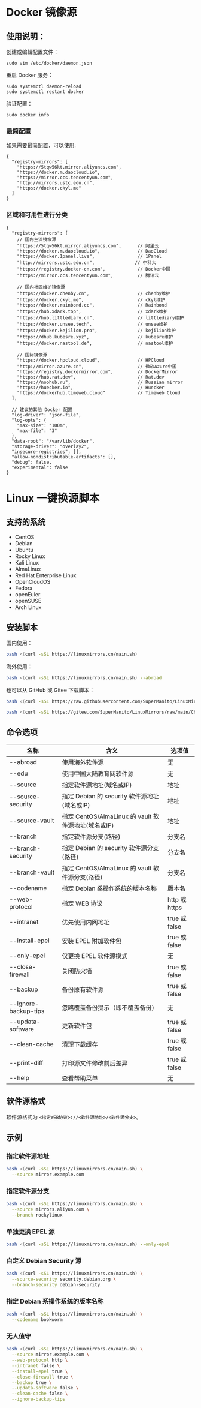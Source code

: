 # Docker 镜像源

## 使用说明：

创建或编辑配置文件：

```
sudo vim /etc/docker/daemon.json
```

重启 Docker 服务：

```
sudo systemctl daemon-reload
sudo systemctl restart docker
```

验证配置：

```
sudo docker info
```

### 最简配置

如果需要最简配置，可以使用:

```
{
  "registry-mirrors": [
    "https://5tqw56kt.mirror.aliyuncs.com",
    "https://docker.m.daocloud.io",
    "https://mirror.ccs.tencentyun.com",
    "http://mirrors.ustc.edu.cn",
    "https://docker.ckyl.me"
  ]
}
```

### 区域和可用性进行分类

```
{
  "registry-mirrors": [
    // 国内主流镜像源
    "https://5tqw56kt.mirror.aliyuncs.com",      // 阿里云
    "https://docker.m.daocloud.io",              // DaoCloud
    "https://docker.1panel.live",                // 1Panel
    "http://mirrors.ustc.edu.cn",               // 中科大
    "https://registry.docker-cn.com",            // Docker中国
    "https://mirror.ccs.tencentyun.com",         // 腾讯云

    // 国内社区维护镜像源
    "https://docker.chenby.cn",                  // chenby维护
    "https://docker.ckyl.me",                    // ckyl维护
    "https://docker.rainbond.cc",                // Rainbond
    "https://hub.xdark.top",                     // xdark维护
    "https://hub.littlediary.cn",                // littlediary维护
    "https://docker.unsee.tech",                 // unsee维护
    "https://docker.kejilion.pro",               // kejilion维护
    "https://dhub.kubesre.xyz",                  // kubesre维护
    "https://docker.nastool.de",                 // nastool维护

    // 国际镜像源
    "https://docker.hpcloud.cloud",              // HPCloud
    "http://mirror.azure.cn",                    // 微软Azure中国
    "https://registry.dockermirror.com",         // DockerMirror
    "https://hub.rat.dev",                       // Rat.dev
    "https://noohub.ru",                         // Russian mirror
    "https://huecker.io",                        // Huecker
    "https://dockerhub.timeweb.cloud"            // Timeweb Cloud
  ],

  // 建议的其他 Docker 配置
  "log-driver": "json-file",
  "log-opts": {
    "max-size": "100m",
    "max-file": "3"
  },
  "data-root": "/var/lib/docker",
  "storage-driver": "overlay2",
  "insecure-registries": [],
  "allow-nondistributable-artifacts": [],
  "debug": false,
  "experimental": false
}
```

# Linux 一键换源脚本

## 支持的系统

- CentOS
- Debian
- Ubuntu
- Rocky Linux
- Kali Linux
- AlmaLinux
- Red Hat Enterprise Linux
- OpenCloudOS
- Fedora
- openEuler
- openSUSE
- Arch Linux

## 安装脚本

国内使用：

```bash
bash <(curl -sSL https://linuxmirrors.cn/main.sh)
```

海外使用：

```bash
bash <(curl -sSL https://linuxmirrors.cn/main.sh) --abroad
```

也可以从 GitHub 或 Gitee 下载脚本：

```bash
bash <(curl -sSL https://raw.githubusercontent.com/SuperManito/LinuxMirrors/main/ChangeMirrors.sh)
```

```bash
bash <(curl -sSL https://gitee.com/SuperManito/LinuxMirrors/raw/main/ChangeMirrors.sh)
```

## 命令选项

| 名称                 | 含义                                                | 选项值        |
| -------------------- | --------------------------------------------------- | ------------- |
| --abroad             | 使用海外软件源                                      | 无            |
| --edu                | 使用中国大陆教育网软件源                            | 无            |
| --source             | 指定软件源地址(域名或IP)                            | 地址          |
| --source-security    | 指定 Debian 的 security 软件源地址(域名或IP)        | 地址          |
| --source-vault       | 指定 CentOS/AlmaLinux 的 vault 软件源地址(域名或IP) | 地址          |
| --branch             | 指定软件源分支(路径)                                | 分支名        |
| --branch-security    | 指定 Debian 的 security 软件源分支(路径)            | 分支名        |
| --branch-vault       | 指定 CentOS/AlmaLinux 的 vault 软件源分支(路径)     | 分支名        |
| --codename           | 指定 Debian 系操作系统的版本名称                    | 版本名        |
| --web-protocol       | 指定 WEB 协议                                       | http 或 https |
| --intranet           | 优先使用内网地址                                    | true 或 false |
| --install-epel       | 安装 EPEL 附加软件包                                | true 或 false |
| --only-epel          | 仅更换 EPEL 软件源模式                              | 无            |
| --close-firewall     | 关闭防火墙                                          | true 或 false |
| --backup             | 备份原有软件源                                      | true 或 false |
| --ignore-backup-tips | 忽略覆盖备份提示（即不覆盖备份）                    | 无            |
| --updata-software    | 更新软件包                                          | true 或 false |
| --clean-cache        | 清理下载缓存                                        | true 或 false |
| --print-diff         | 打印源文件修改前后差异                              | true 或 false |
| --help               | 查看帮助菜单                                        | 无            |

## 软件源格式

软件源格式为 `<指定WEB协议>://<软件源地址>/<软件源分支>`。

## 示例

### 指定软件源地址

```bash
bash <(curl -sSL https://linuxmirrors.cn/main.sh) \
  --source mirror.example.com
```

### 指定软件源分支

```bash
bash <(curl -sSL https://linuxmirrors.cn/main.sh) \
  --source mirrors.aliyun.com \
  --branch rockylinux
```

### 单独更换 EPEL 源

```bash
bash <(curl -sSL https://linuxmirrors.cn/main.sh) --only-epel
```

### 自定义 Debian Security 源

```bash
bash <(curl -sSL https://linuxmirrors.cn/main.sh) \
  --source-security security.debian.org \
  --branch-security debian-security
```

### 指定 Debian 系操作系统的版本名称

```bash
bash <(curl -sSL https://linuxmirrors.cn/main.sh) \
  --codename bookworm
```

### 无人值守

```bash
bash <(curl -sSL https://linuxmirrors.cn/main.sh) \
  --source mirror.example.com \
  --web-protocol http \
  --intranet false \
  --install-epel true \
  --close-firewall true \
  --backup true \
  --updata-software false \
  --clean-cache false \
  --ignore-backup-tips
```
